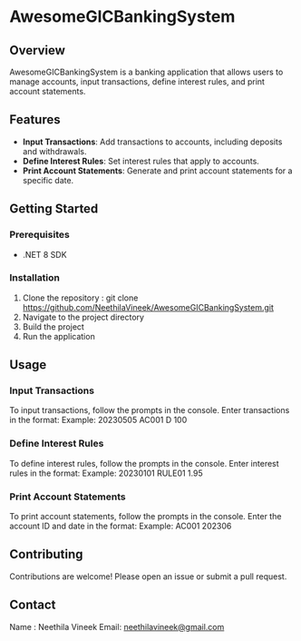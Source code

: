 # AwesomeGICBankingSystem

## Overview
AwesomeGICBankingSystem is a banking application that allows users to manage accounts, input transactions, define interest rules, and print account statements.

## Features
- **Input Transactions**: Add transactions to accounts, including deposits and withdrawals.
- **Define Interest Rules**: Set interest rules that apply to accounts.
- **Print Account Statements**: Generate and print account statements for a specific date.

## Getting Started
### Prerequisites
- .NET 8 SDK

### Installation
1. Clone the repository : git clone https://github.com/NeethilaVineek/AwesomeGICBankingSystem.git
2. Navigate to the project directory
3. Build the project
4. Run the application

## Usage
### Input Transactions
To input transactions, follow the prompts in the console. Enter transactions in the format:
Example: 20230505 AC001 D 100
### Define Interest Rules
To define interest rules, follow the prompts in the console. Enter interest rules in the format:
Example: 20230101 RULE01 1.95
### Print Account Statements
To print account statements, follow the prompts in the console. Enter the account ID and date in the format:
Example: AC001 202306
## Contributing
Contributions are welcome! Please open an issue or submit a pull request.

## Contact
Name : Neethila Vineek
Email: neethilavineek@gmail.com
